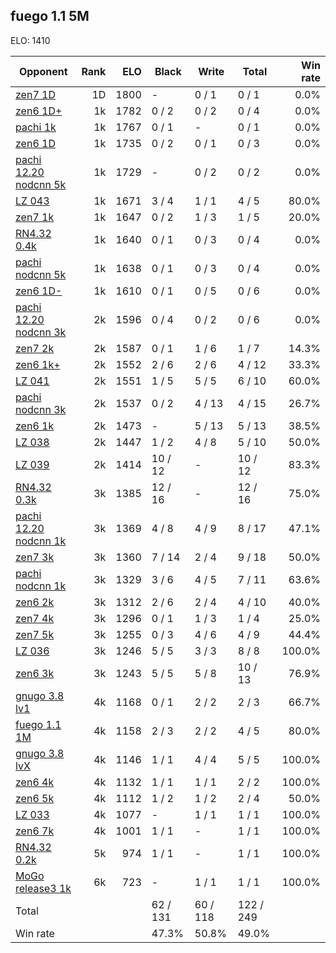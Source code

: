 ## fuego 1.1 5M ##

ELO: 1410

Opponent | Rank | ELO | Black | Write | Total | Win rate
---------|-----:|----:|-------|-------|-------|-------:
[zen7 1D](zen7%201D.md) | 1D | 1800 | - | 0 / 1 | 0 / 1 | 0.0%
[zen6 1D+](zen6%201D+.md) | 1k | 1782 | 0 / 2 | 0 / 2 | 0 / 4 | 0.0%
[pachi 1k](pachi%201k.md) | 1k | 1767 | 0 / 1 | - | 0 / 1 | 0.0%
[zen6 1D](zen6%201D.md) | 1k | 1735 | 0 / 2 | 0 / 1 | 0 / 3 | 0.0%
[pachi 12.20 nodcnn 5k](pachi%2012.20%20nodcnn%205k.md) | 1k | 1729 | - | 0 / 2 | 0 / 2 | 0.0%
[LZ 043](LZ%20043.md) | 1k | 1671 | 3 / 4 | 1 / 1 | 4 / 5 | 80.0%
[zen7 1k](zen7%201k.md) | 1k | 1647 | 0 / 2 | 1 / 3 | 1 / 5 | 20.0%
[RN4.32 0.4k](RN4.32%200.4k.md) | 1k | 1640 | 0 / 1 | 0 / 3 | 0 / 4 | 0.0%
[pachi nodcnn 5k](pachi%20nodcnn%205k.md) | 1k | 1638 | 0 / 1 | 0 / 3 | 0 / 4 | 0.0%
[zen6 1D-](zen6%201D-.md) | 1k | 1610 | 0 / 1 | 0 / 5 | 0 / 6 | 0.0%
[pachi 12.20 nodcnn 3k](pachi%2012.20%20nodcnn%203k.md) | 2k | 1596 | 0 / 4 | 0 / 2 | 0 / 6 | 0.0%
[zen7 2k](zen7%202k.md) | 2k | 1587 | 0 / 1 | 1 / 6 | 1 / 7 | 14.3%
[zen6 1k+](zen6%201k+.md) | 2k | 1552 | 2 / 6 | 2 / 6 | 4 / 12 | 33.3%
[LZ 041](LZ%20041.md) | 2k | 1551 | 1 / 5 | 5 / 5 | 6 / 10 | 60.0%
[pachi nodcnn 3k](pachi%20nodcnn%203k.md) | 2k | 1537 | 0 / 2 | 4 / 13 | 4 / 15 | 26.7%
[zen6 1k](zen6%201k.md) | 2k | 1473 | - | 5 / 13 | 5 / 13 | 38.5%
[LZ 038](LZ%20038.md) | 2k | 1447 | 1 / 2 | 4 / 8 | 5 / 10 | 50.0%
[LZ 039](LZ%20039.md) | 2k | 1414 | 10 / 12 | - | 10 / 12 | 83.3%
[RN4.32 0.3k](RN4.32%200.3k.md) | 3k | 1385 | 12 / 16 | - | 12 / 16 | 75.0%
[pachi 12.20 nodcnn 1k](pachi%2012.20%20nodcnn%201k.md) | 3k | 1369 | 4 / 8 | 4 / 9 | 8 / 17 | 47.1%
[zen7 3k](zen7%203k.md) | 3k | 1360 | 7 / 14 | 2 / 4 | 9 / 18 | 50.0%
[pachi nodcnn 1k](pachi%20nodcnn%201k.md) | 3k | 1329 | 3 / 6 | 4 / 5 | 7 / 11 | 63.6%
[zen6 2k](zen6%202k.md) | 3k | 1312 | 2 / 6 | 2 / 4 | 4 / 10 | 40.0%
[zen7 4k](zen7%204k.md) | 3k | 1296 | 0 / 1 | 1 / 3 | 1 / 4 | 25.0%
[zen7 5k](zen7%205k.md) | 3k | 1255 | 0 / 3 | 4 / 6 | 4 / 9 | 44.4%
[LZ 036](LZ%20036.md) | 3k | 1246 | 5 / 5 | 3 / 3 | 8 / 8 | 100.0%
[zen6 3k](zen6%203k.md) | 3k | 1243 | 5 / 5 | 5 / 8 | 10 / 13 | 76.9%
[gnugo 3.8 lv1](gnugo%203.8%20lv1.md) | 4k | 1168 | 0 / 1 | 2 / 2 | 2 / 3 | 66.7%
[fuego 1.1 1M](fuego%201.1%201M.md) | 4k | 1158 | 2 / 3 | 2 / 2 | 4 / 5 | 80.0%
[gnugo 3.8 lvX](gnugo%203.8%20lvX.md) | 4k | 1146 | 1 / 1 | 4 / 4 | 5 / 5 | 100.0%
[zen6 4k](zen6%204k.md) | 4k | 1132 | 1 / 1 | 1 / 1 | 2 / 2 | 100.0%
[zen6 5k](zen6%205k.md) | 4k | 1112 | 1 / 2 | 1 / 2 | 2 / 4 | 50.0%
[LZ 033](LZ%20033.md) | 4k | 1077 | - | 1 / 1 | 1 / 1 | 100.0%
[zen6 7k](zen6%207k.md) | 4k | 1001 | 1 / 1 | - | 1 / 1 | 100.0%
[RN4.32 0.2k](RN4.32%200.2k.md) | 5k | 974 | 1 / 1 | - | 1 / 1 | 100.0%
[MoGo release3 1k](MoGo%20release3%201k.md) | 6k | 723 | - | 1 / 1 | 1 / 1 | 100.0%
Total | | | 62 / 131 | 60 / 118 | 122 / 249 | 
Win rate| | | 47.3% | 50.8% | 49.0% | 
